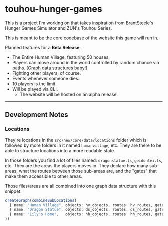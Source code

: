 # touhou-hunger-games

This is a project I'm working on that takes inspiration from BrantSteele's Hunger Games Simulator and ZUN's Touhou Series.

This is meant to be the core codebase of the website this game will run in.

Planned features for a **Beta Release**:
  - The Entire Human Village, featuring 50 houses.
  - Players can move around in the world controlled by random chance via paths. (Graph data structures baby!)
  - Fighting other players, of course.
  - Events whenever someone dies.
  - 10 players is the limit.
  - Will be played via CLI.
    - The website will be hosted on an alpha release.


---


## Development Notes
### Locations
They're locations in the `src/new/core/data/locations` folder which is followed by more folders in it named `humanvillage`, etc.
They are there to be able to structure locations into a more readable state.

In those folders you find a lot of files named: `dragonstatue.ts`, `geidontei.ts`, etc. They are the areas the players moves in. They declare how many sub-areas, what the routes between those sub-areas are, and the "gates" that make them accessible to other areas.

Those files/areas are all combined into one graph data structure with this snippet:
```ts
createGraph(combineSubLocations(
  { name: "Human Village", objects: hv_objects, routes: hv_routes, gate: hv_gates },
  { name: "Dragon Statue", objects: ds_objects, routes: ds_routes, gate: ds_gates },
  { name: "Lily's Home",   objects: hh_objects, routes: hh_routes, gate: hh_gates },
))
```
